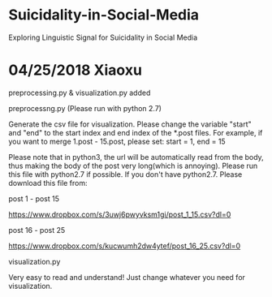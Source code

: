 # Suicidality-in-Social-Media
Exploring Linguistic Signal for Suicidality in Social Media

# 04/25/2018 Xiaoxu
preprocessing.py & visualization.py added

preprocessng.py (Please run with python 2.7)

Generate the csv file for visualization.
Please change the variable "start" and "end" to the start index and end index of the *.post files.
For example, if you want to merge 1.post - 15.post, please set:
start = 1,
end = 15

Please note that in python3, the url will be automatically read from the body, thus making the body of the post very long(which is annoying). Please run this file with python2.7 if possible.
If you don't have python2.7. Please download this file from:

post 1 - post 15

https://www.dropbox.com/s/3uwj6pwyvksm1gi/post_1_15.csv?dl=0

post 16 - post 25

https://www.dropbox.com/s/kucwumh2dw4ytef/post_16_25.csv?dl=0

visualization.py

Very easy to read and understand!
Just change whatever you need for visualization.